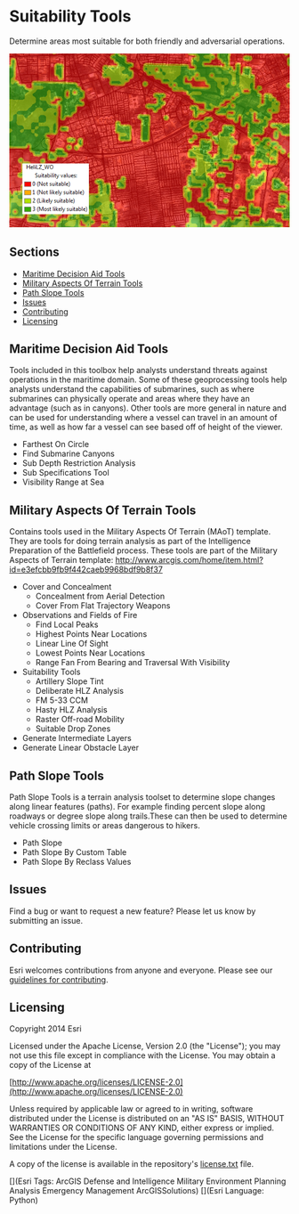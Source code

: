 # Suitability Tools

Determine areas most suitable for both friendly and adversarial operations.

![Image of repository-template](suitability_screenshot.png)

## Sections

* [Maritime Decision Aid Tools](#maritime_decision_aid_tools)
* [Military Aspects Of Terrain Tools](#military-aspects-of-terrain-tools)
* [Path Slope Tools](#path-slope-tools)
* [Issues](#issues)
* [Contributing](#contributing)
* [Licensing](#licensing)

## Maritime Decision Aid Tools

Tools included in this toolbox help analysts understand threats against operations in the maritime domain. Some of these geoprocessing tools help analysts understand the capabilities of submarines, such as where submarines can physically operate and areas where they have an advantage (such as in canyons). Other tools are more general in nature and can be used for understanding where a vessel can travel in an amount of time, as well as how far a vessel can see based off of height of the viewer.

* Farthest On Circle
* Find Submarine Canyons
* Sub Depth Restriction Analysis
* Sub Specifications Tool
* Visibility Range at Sea

## Military Aspects Of Terrain Tools

Contains tools used in the Military Aspects Of Terrain (MAoT) template. They are tools for doing terrain analysis as part of the Intelligence Preparation of the Battlefield process.
These tools are part of the Military Aspects of Terrain template: http://www.arcgis.com/home/item.html?id=e3efcbb9fb9f442caeb9968bdf9b8f37

* Cover and Concealment
  * Concealment from Aerial Detection
  * Cover From Flat Trajectory Weapons
* Observations and Fields of Fire
  * Find Local Peaks
  * Highest Points Near Locations
  * Linear Line Of Sight
  * Lowest Points Near Locations
  * Range Fan From Bearing and Traversal With Visibility
* Suitability Tools
  * Artillery Slope Tint
  * Deliberate HLZ Analysis
  * FM 5-33 CCM
  * Hasty HLZ Analysis
  * Raster Off-road Mobility
  * Suitable Drop Zones
* Generate Intermediate Layers
* Generate Linear Obstacle Layer

## Path Slope Tools

Path Slope Tools is a terrain analysis toolset to determine slope changes along linear features (paths). For example finding percent slope along roadways or degree slope along trails.These can then be used to determine vehicle crossing limits or areas dangerous to hikers.

* Path Slope
* Path Slope By Custom Table
* Path Slope By Reclass Values

## Issues

Find a bug or want to request a new feature?  Please let us know by submitting an issue.

## Contributing

Esri welcomes contributions from anyone and everyone. Please see our [guidelines for contributing](https://github.com/esri/contributing).

## Licensing

Copyright 2014 Esri

Licensed under the Apache License, Version 2.0 (the "License");
you may not use this file except in compliance with the License.
You may obtain a copy of the License at

   [http://www.apache.org/licenses/LICENSE-2.0](http://www.apache.org/licenses/LICENSE-2.0)

Unless required by applicable law or agreed to in writing, software
distributed under the License is distributed on an "AS IS" BASIS,
WITHOUT WARRANTIES OR CONDITIONS OF ANY KIND, either express or implied.
See the License for the specific language governing permissions and
limitations under the License.

A copy of the license is available in the repository's
[license.txt](license.txt) file.

[](Esri Tags: ArcGIS Defense and Intelligence Military Environment Planning Analysis Emergency Management ArcGISSolutions)
[](Esri Language: Python)
